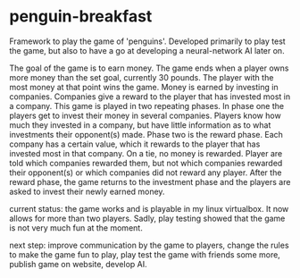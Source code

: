 # penguin-breakfast
Framework to play the game of 'penguins'. Developed primarily to play test the game, but also to have a go at developing a neural-network AI later on.

The goal of the game is to earn money. The game ends when a player owns more money than the set goal, currently 30 pounds. The player with the most money at that point wins the game. Money is earned by investing in companies. Companies give a reward to the player that has invested most in a company. 
This game is played in two repeating phases. In phase one the players get to invest their money in several companies. Players know how much they invested in a company, but have little information as to what investments their opponent(s) made. Phase two is the reward phase. Each company has a certain value, which it rewards to the player that has invested most in that company. On a tie, no money is rewarded. Player are told which companies rewarded them, but not which companies rewarded their opponent(s) or which companies did not reward any player. After the reward phase, the game returns to the investment phase and the players are asked to invest their newly earned money. 

current status: the game works and is playable in my linux virtualbox. It now allows for more than two players. Sadly, play testing showed that the game is not very much fun at the moment. 

next step: improve communication by the game to players, change the rules to make the game fun to play, play test the game with friends some more, publish game on website, develop AI.

